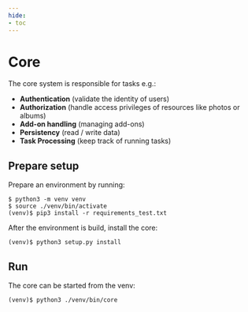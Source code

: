```yaml
---
hide:
- toc
---
```

# Core
The core system is responsible for tasks e.g.:

- **Authentication**  (validate the identity of users)
- **Authorization**  (handle access privileges of resources like photos or albums)
- **Add-on handling**  (managing add-ons)
- **Persistency**  (read / write data)
- **Task Processing**  (keep track of running tasks)


## Prepare setup
Prepare an environment by running:
```shell
$ python3 -m venv venv
$ source ./venv/bin/activate
(venv)$ pip3 install -r requirements_test.txt
```

After the environment is build, install the core:
``` shell
(venv)$ python3 setup.py install
```

## Run
The core can be started from the venv:
``` shell
(venv)$ python3 ./venv/bin/core
```
